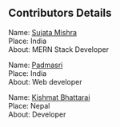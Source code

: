 ## Contributors Details

Name: [Sujata Mishra](https://github.com/sujata13) <br/>
Place: India <br/>
About: MERN Stack Developer <br/>

Name: [Padmasri](https://github.com/sujata13) <br/>
Place: India <br/>
About: Web developer <br/>

Name: [Kishmat Bhattarai](https://github.com/kishmat) <br/>
Place: Nepal <br/>
About: Developer <br/>
